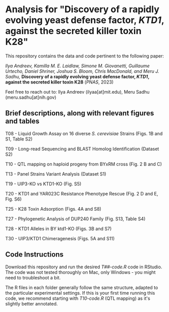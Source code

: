 # Analysis for "Discovery of a rapidly evolving yeast defense factor, _KTD1_, against the secreted killer toxin K28"

This repository contains the data and code pertinent to the following paper:

_Ilya Andreev, Kamilla M. E. Laidlaw, Simone M. Giovanetti, Guillaume Urtecho, Daniel Shriner, Joshua S. Bloom, Chris MacDonald, and Meru J. Sadhu,_ **Discovery of a rapidly evolving yeast defense factor, _KTD1_, against the secreted killer toxin K28** (_PNAS_, 2023)

Feel free to reach out to: Ilya Andreev (ilyaa[at]mit.edu), Meru Sadhu (meru.sadhu[at]nih.gov)

## Brief descriptions, along with relevant figures and tables

T08 - Liquid Growth Assay on 16 diverse _S. cerevisiae_ Strains (Figs. 1B and S1, Table S2)

T09 - Long-read Sequencing and BLAST Homolog Identification (Dataset S2)

T10 - QTL mapping on haploid progeny from BYxRM cross (Fig. 2 B and C)

T13 - Panel Strains Variant Analysis (Dataset S1)

T19 - UIP3-KO vs KTD1-KO (Fig. S5)

T20 - KTD1 and YAR023C Resistance Phenotype Rescue (Fig. 2 D and E, Fig. S6)

T25 - K28 Toxin Adsorption (Figs. 4A and S8)

T27 - Phylogenetic Analysis of DUP240 Family (Fig. S13, Table S4)

T28 - KTD1 Alleles in BY ktd1-KO (Figs. 3B and S7)

T30 - UIP3/KTD1 Chimeragenesis (Figs. 5A and S11)

## Code Instructions

Download this repository and run the desired _T##-code.R_ code in RStudio. The code was not tested thoroughly on Mac, only Windows - you might need to troubleshoot a bit.

The R files in each folder generally follow the same structure, adapted to the particular experimental settings. If this is your first time running this code, we recommend starting with _T10-code.R_ (QTL mapping) as it's slightly better annotated.